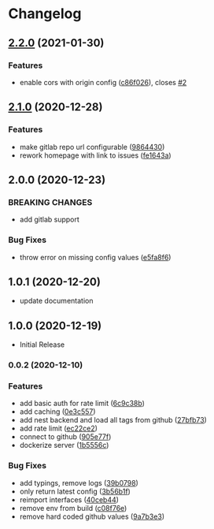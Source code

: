 # Changelog

## [2.2.0](https://github.com/markusfalk/cd-config-server/compare/v2.1.0...v2.2.0) (2021-01-30)


### Features

* enable cors with origin config ([c86f026](https://github.com/markusfalk/cd-config-server/commit/c86f0265cd901f4665850fc12192ee5f306a07fa)), closes [#2](https://github.com/markusfalk/cd-config-server/issues/2)

## [2.1.0](https://github.com/markusfalk/cd-config-server/compare/v2.0.0...v2.1.0) (2020-12-28)


### Features

* make gitlab repo url configurable ([9864430](https://github.com/markusfalk/cd-config-server/commit/986443087618f79eab6058412319b9accda01c91))
* rework homepage with link to issues ([fe1643a](https://github.com/markusfalk/cd-config-server/commit/fe1643a5a16a7365905bf4915f7ea89d02b94379))

## 2.0.0 (2020-12-23)

### BREAKING CHANGES

- add gitlab support

### Bug Fixes

- throw error on missing config values ([e5fa8f6](https://github.com/markusfalk/cd-config-server/commit/e5fa8f607df7a7b0a5200757ea1e964a31d2036f))

## 1.0.1 (2020-12-20)

- update documentation

## 1.0.0 (2020-12-19)

- Initial Release

### 0.0.2 (2020-12-10)

### Features

- add basic auth for rate limit ([6c9c38b](https://github.com/markusfalk/cd-config-server/commit/6c9c38b756d45b5e2e00d58e3686a511267533ab))
- add caching ([0e3c557](https://github.com/markusfalk/cd-config-server/commit/0e3c557470c2ee6e175c5ef5f173828d9b70d72f))
- add nest backend and load all tags from github ([27bfb73](https://github.com/markusfalk/cd-config-server/commit/27bfb737421e3b2a6373393b4b37f7c90d4b2005))
- add rate limit ([ec22ce2](https://github.com/markusfalk/cd-config-server/commit/ec22ce2c6aa1cae0950370c23992d7bc9cb8c292))
- connect to github ([905e77f](https://github.com/markusfalk/cd-config-server/commit/905e77f108c69e4cddfcf01971ff3322560422f7))
- dockerize server ([1b5556c](https://github.com/markusfalk/cd-config-server/commit/1b5556c3ed96363bbee14688b4a4ece87e4096ef))

### Bug Fixes

- add typings, remove logs ([39b0798](https://github.com/markusfalk/cd-config-server/commit/39b079877eda4d6d60c4635bb322fdacc6410f9f))
- only return latest config ([3b56b1f](https://github.com/markusfalk/cd-config-server/commit/3b56b1f3aa8e7064e39508183db8a685d95d23f8))
- reimport interfaces ([40ceb44](https://github.com/markusfalk/cd-config-server/commit/40ceb44eb270192f876a6cd4e51589a742a8dc37))
- remove env from build ([c08f76e](https://github.com/markusfalk/cd-config-server/commit/c08f76ea3220200268211ec098cd47183ea59313))
- remove hard coded github values ([9a7b3e3](https://github.com/markusfalk/cd-config-server/commit/9a7b3e3c604d64527e2d4443c0c9853426950eb5))
